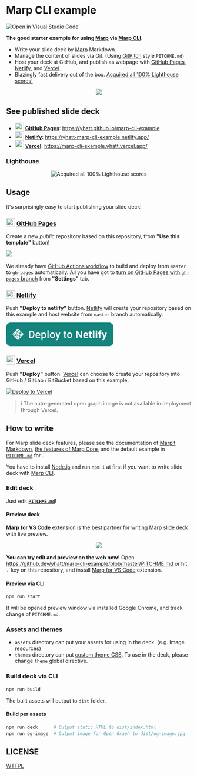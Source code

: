# Marp CLI example

[![Open in Visual Studio Code](https://open.vscode.dev/badges/open-in-vscode.svg)](https://open.vscode.dev/yhatt/marp-cli-example)

**The good starter example for using [Marp] via [Marp CLI].**

- Write your slide deck by [Marp] Markdown.
- Manage the content of slides via Git. (Using [GitPitch](https://github.com/gitpitch/gitpitch) style `PITCHME.md`)
- Host your deck at GitHub, and publish as webpage with [GitHub Pages], [Netlify], and [Vercel].
- Blazingly fast delivery out of the box. [Acquired all 100% Lighthouse scores!](#lighthouse)

[marp]: https://marp.app/
[marp cli]: https://github.com/marp-team/marp-cli
[github pages]: https://pages.github.com/
[netlify]: https://www.netlify.com/
[vercel]: https://vercel.com/

<p align="center">
  <a href="https://skeatz.github.io/marp-example"><img src="https://skeatz.github.io/marp-example/og-image.jpg" width="500" /></a>
</p>

## See published slide deck

- <img src="https://icongr.am/octicons/mark-github.svg" width="24" height="24" valign="bottom" /> **[GitHub Pages]**: https://yhatt.github.io/marp-cli-example
- <img src="https://icongr.am/simple/netlify.svg?colored" width="24" height="24" valign="bottom" /> **[Netlify]**: https://yhatt-marp-cli-example.netlify.app/
- <img src="https://icongr.am/simple/zeit.svg" width="24" height="24" valign="bottom" /> **[Vercel]**: https://marp-cli-example.yhatt.vercel.app/

### Lighthouse

<p align="center">
  <img src="https://user-images.githubusercontent.com/3993388/115988866-7cd7fe00-a5f6-11eb-9e51-7a62da998eca.png" width="615" alt="Acquired all 100% Lighthouse scores" />
</p>

## Usage

It's surprisingly easy to start publishing your slide deck!

### <img src="https://icongr.am/octicons/mark-github.svg" width="24" height="24" valign="bottom" /> [GitHub Pages]

Create a new _public_ repository based on this repository, from **"Use this template"** button!

[![](https://img.shields.io/badge/-Use%20this%20template-brightgreen?style=for-the-badge&logo=github)](https://github.com/yhatt/marp-cli-example/generate)

We already have [GitHub Actions workflow](.github/workflows/github-pages.yml) to build and deploy from `master` to `gh-pages` automatically. All you have got to [turn on GitHub Pages with `gh-pages` branch](https://docs.github.com/en/free-pro-team@latest/github/working-with-github-pages/configuring-a-publishing-source-for-your-github-pages-site) from **"Settings"** tab.

### <img src="https://icongr.am/simple/netlify.svg?colored" width="24" height="24" valign="bottom" /> [Netlify]

Push **"Deploy to netlify"** button. [Netlify] will create your repository based on this example and host website from `master` branch automatically.

[![Deploy to Netlify](./assets/netlify-deploy-button.svg)](https://app.netlify.com/start/deploy?repository=https://github.com/yhatt/marp-cli-example)

### <img src="https://icongr.am/simple/zeit.svg" width="24" height="24" valign="bottom" /> [Vercel]

Push **"Deploy"** button. [Vercel] can choose to create your repository into GitHub / GitLab / BitBucket based on this example.

[![Deploy to Vercel](https://vercel.com/button)](https://vercel.com/import/project?template=https://github.com/yhatt/marp-cli-example)

> :information_source: The auto-generated open graph image is not available in deployment through Vercel.

## How to write

For Marp slide deck features, please see the documentation of [Marpit Markdown](https://marpit.marp.app/markdown), [the features of Marp Core](https://github.com/marp-team/marp-core#features), and the default example in [`PITCHME.md`](https://raw.githubusercontent.com/yhatt/marp-cli-example/master/PITCHME.md) for .

You have to install [Node.js](https://nodejs.org/) and run `npm i` at first if you want to write slide deck with [Marp CLI].

### Edit deck

Just edit **[`PITCHME.md`](./PITCHME.md)**!

#### Preview deck

**[Marp for VS Code]** extension is the best partner for writing Marp slide deck with live preview.

<p align="center">
  <a href="https://marketplace.visualstudio.com/items?itemName=marp-team.marp-vscode">
    <img src="https://raw.githubusercontent.com/marp-team/marp-vscode/master/docs/screenshot.png" width="500" />
  </a>
</p>

**You can try edit and preview on the web now!** Open https://github.dev/yhatt/marp-cli-example/blob/master/PITCHME.md or hit <kbd>.</kbd> key on this repository, and install [Marp for VS Code] extension.

[Marp for VS Code]: https://marketplace.visualstudio.com/items?itemName=marp-team.marp-vscode

#### Preview via CLI

```bash
npm run start
```

It will be opened preview window via installed Google Chrome, and track change of `PITCHME.md`.

### Assets and themes

- `assets` directory can put your assets for using in the deck. (e.g. Image resources)
- `themes` directory can put [custom theme CSS](https://marpit.marp.app/theme-css). To use in the deck, please change `theme` global directive.

### Build deck via CLI

```bash
npm run build
```

The built assets will output to `dist` folder.

#### Build per assets

```bash
npm run deck      # Output static HTML to dist/index.html
npm run og-image  # Output image for Open Graph to dist/og-image.jpg
```

## LICENSE

[WTFPL](/LICENSE)
